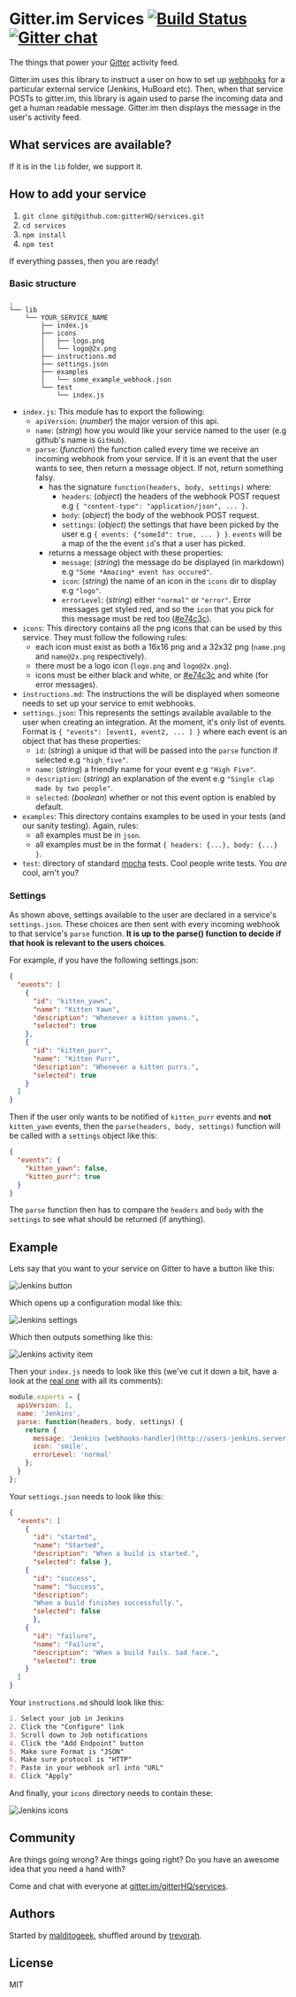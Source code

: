 Gitter.im Services [![Build Status](https://travis-ci.org/gitterHQ/services.svg?branch=1.0.0)](https://travis-ci.org/gitterHQ/services) [![Gitter chat](https://badges.gitter.im/gitterHQ/services.png)](https://gitter.im/gitterHQ/services)
==================
The things that power your [Gitter](https://gitter.im) activity feed.

Gitter.im uses this library to instruct a user on how to set up [webhooks](http://en.wikipedia.org/wiki/Webhook) for a particular external service (Jenkins, HuBoard etc). Then, when that service POSTs to gitter.im, this library is again used to parse the incoming data and get a human readable message. Gitter.im then displays the message in the user's activity feed.

What services are available?
----------------------------
If it is in the `lib` folder, we support it.

How to add your service
-----------------------
1. `git clone git@github.com:gitterHQ/services.git`
2. `cd services`
3. `npm install`
4. `npm test`

If everything passes, then you are ready!

### Basic structure
```
.
└── lib
    └── YOUR_SERVICE_NAME
        ├── index.js
        ├── icons
        │   ├── logo.png
        │   └── logo@2x.png
        ├── instructions.md
        ├── settings.json
        ├── examples
        │   └── some_example_webhook.json
        └── test
            └── index.js
```

* `index.js`: This module has to export the following:
  * `apiVersion`: (_number_) the major version of this api.
  * `name`: (_string_) how you would like your service named to the user (e.g github's name is `GitHub`).
  * `parse`: (_function_) the function called every time we receive an incoming webhook from your service. If it is an event that the user wants to see, then return a message object. If not, return something falsy.
    * has the signature `function(headers, body, settings)` where:
      * `headers`: (_object_) the headers of the webhook POST request e.g `{ "content-type": "application/json", ... }`.
      * `body`: (_object_) the body of the webhook POST request.
      * `settings`: (_object_) the settings that have been picked by the user e.g `{ events: {"someId": true, ... } }`. `events` will be a map of the the event `id`'s that a user has picked.
    * returns a message object with these properties:
      * `message`: (_string_) the message do be displayed (in markdown) e.g `"Some *Amazing* event has occured"`.
      * `icon`: (_string_) the name of an icon in the `icons` dir to display e.g `"logo"`.
      * `errorLevel`: (_string_) either `"normal"` or `"error"`. Error messages get styled red, and so the `icon` that you pick for this message must be red too ([#e74c3c](http://www.colorhexa.com/e74c3c)).
* `icons`: This directory contains all the png icons that can be used by this service. They must follow the following rules:
  * each icon must exist as both a 16x16 png and a 32x32 png (`name.png` and `name@2x.png` respectively).
  * there must be a logo icon (`logo.png` and `logo@2x.png`).
  * icons must be either black and white, or [#e74c3c](http://www.colorhexa.com/e74c3c) and white (for error messages).
* `instructions.md`: The instructions the will be displayed when someone needs to set up your service to emit webhooks.
* `settings.json`: This represents the settings available available to the user when creating an integration. At the moment, it's only list of events.
  Format is `{ "events": [event1, event2, ... ] }` where each event is an object that has these properties:
  * `id`: (_string_) a unique id that will be passed into the `parse` function if selected e.g `"high_five"`.
  * `name`: (_string_) a friendly name for your event e.g `"High Five"`.
  * `description`: (_string_) an explanation of the event e.g `"Single clap made by two people"`.
  * `selected`: (_boolean_) whether or not this event option is enabled by default.
* `examples`: This directory contains examples to be used in your tests (and our sanity testing). Again, rules:
   * all examples must be in `json`.
   * all examples must be in the format `{ headers: {...}, body: {...} }`.
* `test`: directory of standard [mocha](http://visionmedia.github.io/mocha) tests. Cool people write tests. You _are_ cool, arn't you?

### Settings
As shown above, settings available to the user are declared in a service's `settings.json`. These choices are then sent with every incoming webhook to that service's `parse` function. **It is up to the parse() function to decide if that hook is relevant to the users choices**.

For example, if you have the following settings.json:
```json
{
  "events": [
    {
      "id": "kitten_yawn",
      "name": "Kitten Yawn",
      "description": "Whenever a kitten yawns.",
      "selected": true
    },
    {
      "id": "kitten_purr",
      "name": "Kitten Purr",
      "description": "Whenever a kitten purrs.",
      "selected": true
    }
  ]
}
```

Then if the user only wants to be notified of `kitten_purr` events and **not** `kitten_yawn` events, then the `parse(headers, body, settings)` function will be called with a `settings` object like this:
```json
{
  "events": {
    "kitten_yawn": false,
    "kitten_purr": true
  }
}
```
The `parse` function then has to compare the `headers` and `body` with the `settings` to see what should be returned (if anything).

Example
-------
Lets say that you want to your service on Gitter to have a button like this:

![Jenkins button](img/button.png)

Which opens up a configuration modal like this:

![Jenkins settings](img/settings.png)

Which then outputs something like this:

![Jenkins activity item](img/activity-item.png)

Then your `index.js` needs to look like this (we've cut it down a bit, have a look at the [real one](https://github.com/gitterHQ/services/blob/master/lib/jenkins/index.js) with all its comments):
```javascript
module.exports = {
  apiVersion: 1,
  name: 'Jenkins',
  parse: function(headers, body, settings) {
    return {
      message: 'Jenkins [webhooks-handler](http://users-jenkins.server.com/job/webhooks-handler/6/) success',
      icon: 'smile',
      errorLevel: 'normal'
    };  
  }
};
```
Your `settings.json` needs to look like this:
```json
{
  "events": [
    {
      "id": "started",
      "name": "Started",
      "description": "When a build is started.",
      "selected": false },
    {
      "id": "success",
      "name": "Success",
      "description":
      "When a build finishes successfully.",
      "selected": false
      },
    {
      "id": "failure",
      "name": "Failure",
      "description": "When a build fails. Sad face.",
      "selected": true
    }
  ]
}
```
Your `instructions.md` should look like this:
```markdown
1. Select your job in Jenkins
2. Click the "Configure" link
3. Scroll down to Job notifications
4. Click the "Add Endpoint" button
5. Make sure Format is "JSON"
6. Make sure protocol is "HTTP"
7. Paste in your webhook url into "URL"
8. Click "Apply"
```
And finally, your `icons` directory needs to contain these:

![Jenkins icons](img/icons.png)

Community
---------
Are things going wrong? Are things going right? Do you have an awesome idea that you need a hand with?

Come and chat with everyone at [gitter.im/gitterHQ/services](https://gitter.im/gitterHQ/services).

Authors
-------

Started by [malditogeek](https://github.com/malditogeek), shuffled around by [trevorah](https://github.com/trevorah).

License
-------
MIT
